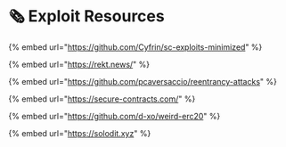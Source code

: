 # 🗞️ Exploit Resources

{% embed url="https://github.com/Cyfrin/sc-exploits-minimized" %}

{% embed url="https://rekt.news/" %}

{% embed url="https://github.com/pcaversaccio/reentrancy-attacks" %}

{% embed url="https://secure-contracts.com/" %}

{% embed url="https://github.com/d-xo/weird-erc20" %}

{% embed url="https://solodit.xyz" %}
